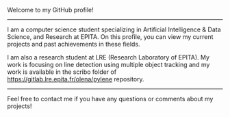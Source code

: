 Welcome to my GitHub profile!

---

I am a computer science student specializing in Artificial Intelligence & Data Science, and Research at EPITA. On this profile, you can view my current projects and past achievements in these fields.

I am also a research student at LRE (Research Laboratory of EPITA). My work is focusing on line detection using multiple object tracking and my work is available in the scribo folder of https://gitlab.lre.epita.fr/olena/pylene repository.

--- 

Feel free to contact me if you have any questions or comments about my projects!
